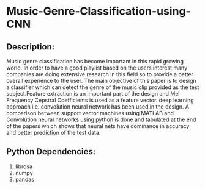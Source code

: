 # Music-Genre-Classification-using-CNN
## Description:
Music genre classification has become important in this rapid growing world. In order to have a good playlist based on the users interest many companies are doing extensive research in this field so to provide a better overall experience to the user. The main objective of this paper is to design a classifier which can detect the genre of the music clip provided as the test subject.Feature extraction is an important part of the design and Mel Frequency Cepstral Coefficients is used as a feature vector. deep learning approach i.e. convolution neural network has been used in the design. A comparison between support vector machines using MATLAB and Convolution neural networks using python is done and tabulated at the end of the papers which shows that neural nets have dominance in accuracy and better prediction of the test data.
## Python Dependencies:
1. librosa
2. numpy
3. pandas
